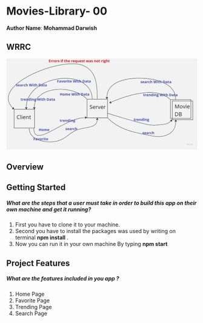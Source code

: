 # Movies-Library- 00

**Author Name**: **Mohammad Darwish**

## WRRC
![web request response cycle](./Assest/Lab12W.jpg)

## Overview

## Getting Started

##### What are the steps that a user must take in order to build this app on their own machine and get it running?

1. First you have to clone it to your machine.
2. Second you have to install the packages was used by writing on terminal **npm install** .
3. Now you can run it in your own machine By typing **npm start**

## Project Features
##### What are the features included in you app ?
1. Home Page
2. Favorite Page
3. Trending Page
4. Search Page
